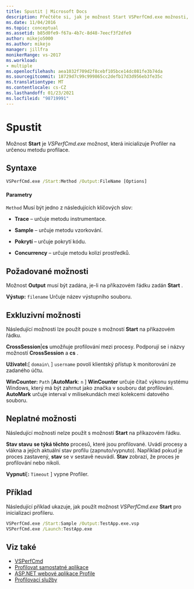 ```yaml
---
title: Spustit | Microsoft Docs
description: Přečtěte si, jak je možnost Start VSPerfCmd.exe možnosti, která inicializuje Profiler na určenou metodu profilace.
ms.date: 11/04/2016
ms.topic: conceptual
ms.assetid: b85d0fe9-f67a-4b7c-8d48-7eecf3f2dfe9
author: mikejo5000
ms.author: mikejo
manager: jillfra
monikerRange: vs-2017
ms.workload:
- multiple
ms.openlocfilehash: aea1032f709d2f8cebf105bce14dc081fe3b74da
ms.sourcegitcommit: 18729d7c99c999865cc2defb17d3d956eb3fe35c
ms.translationtype: MT
ms.contentlocale: cs-CZ
ms.lasthandoff: 01/23/2021
ms.locfileid: "98719991"
---
```

# <a name="start"></a>Spustit
Možnost **Start** je *VSPerfCmd.exe* možnost, která inicializuje Profiler na určenou metodu profilace.

## <a name="syntax"></a>Syntaxe

```cmd
VSPerfCmd.exe /Start:Method /Output:FileName [Options]
```

#### <a name="parameters"></a>Parametry
 `Method` Musí být jedno z následujících klíčových slov:

- **Trace** – určuje metodu instrumentace.

- **Sample** – určuje metodu vzorkování.

- **Pokrytí** – určuje pokrytí kódu.

- **Concurrency** – určuje metodu kolizí prostředků.

## <a name="required-options"></a>Požadované možnosti
 Možnost **Output** musí být zadána, je-li na příkazovém řádku zadán **Start** .

 **Výstup:** `filename` Určuje název výstupního souboru.

## <a name="exclusive-options"></a>Exkluzivní možnosti
 Následující možnosti lze použít pouze s možností **Start** na příkazovém řádku.

 **CrossSession**&#124;**cs** umožňuje profilování mezi procesy. Podporují se i názvy možností **CrossSession** a **cs** .

 **Uživatel:**[ `domain\` ] `username` povolí klientský přístup k monitorování ze zadaného účtu.

 **WinCounter:** `Path` [**AutoMark**: `n` ] **WinCounter** určuje čítač výkonu systému Windows, který má být zahrnut jako značka v souboru dat profilování. **AutoMark** určuje interval v milisekundách mezi kolekcemi datového souboru.

## <a name="invalid-options"></a>Neplatné možnosti
 Následující možnosti nelze použít s možností **Start** na příkazovém řádku.

 **Stav stavu** **se týká těchto** procesů, které jsou profilované. Uvádí procesy a vlákna a jejich aktuální stav profilu (zapnuto/vypnuto). Například pokud je proces zastavený, **stav** se v sestavě neuvádí. **Stav** zobrazí, že proces je profilování nebo nikoli.

 **Vypnutí**[**:** `Timeout` ] vypne Profiler.

## <a name="example"></a>Příklad
 Následující příklad ukazuje, jak použít možnost *VSPerfCmd.exe* **Start** pro inicializaci profileru.

```cmd
VSPerfCmd.exe /Start:Sample /Output:TestApp.exe.vsp
VSPerfCmd.exe /Launch:TestApp.exe
```

## <a name="see-also"></a>Viz také
- [VSPerfCmd](../profiling/vsperfcmd.md)
- [Profilovat samostatné aplikace](../profiling/command-line-profiling-of-stand-alone-applications.md)
- [ASP.NET webové aplikace Profile](../profiling/command-line-profiling-of-aspnet-web-applications.md)
- [Profilovací služby](../profiling/command-line-profiling-of-services.md)
